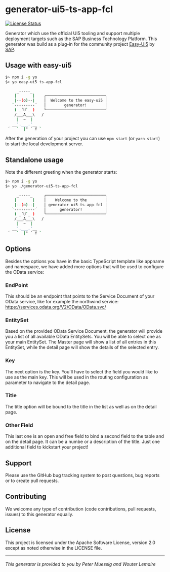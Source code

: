 # generator-ui5-ts-app-fcl

[![License Status][license-image]][license-url]

Generator which use the official UI5 tooling and support multiple deployment targets such as the SAP Business Technology Platform. This generator was build as a plug-in for the community project [Easy-UI5](https://github.com/SAP/generator-easy-ui5/) by [SAP](https://github.com/SAP/).

## Usage with easy-ui5

```bash
$> npm i -g yo
$> yo easy-ui5 ts-app-fcl

     _-----_
    |       |    ╭──────────────────────────╮
    |--(o)--|    │  Welcome to the easy-ui5 │
   `---------´   │        generator!        │
    ( _´U`_ )    ╰──────────────────────────╯
    /___A___\   /
     |  ~  |
   __'.___.'__
 ´   `  |° ´ Y `
```

After the generation of your project you can use `npm start` (or `yarn start`) to start the local development server.

## Standalone usage

Note the different greeting when the generator starts:

```bash
$> npm i -g yo
$> yo ./generator-ui5-ts-app-fcl

     _-----_     ╭──────────────────────────╮
    |       |    │    Welcome to the        │
    |--(o)--|    │ generator-ui5-ts-app-fcl │
   `---------´   │      generator!          │
    ( _´U`_ )    ╰──────────────────────────╯
    /___A___\   /
     |  ~  |
   __'.___.'__
 ´   `  |° ´ Y `
```
## Options
Besides the options you have in the basic TypeScript template like appname and namespace, we have added more options that will be used to configure the OData service:
### EndPoint
This should be an endpoint that points to the Service Document of your OData service, like for example the northwind service: https://services.odata.org/V2/OData/OData.svc/
### EntitySet
Based on the provided OData Service Document, the generator will provide you a list of all available OData EntitySets. You will be able to select one as your main EntitySet. The Master page will show a list of all entries in this EntitySet, while the detail page will show the details of the selected entry.
### Key
The next option is the key. You'll have to select the field you would like to use as the main key. This will be used in the routing configuration as parameter to navigate to the detail page.
### Title
The title option will be bound to the title in the list as well as on the detail page.
### Other Field
This last one is an open and free field to bind a second field to the table and on the detail page. It can be a numbe or a description of the title. Just one additional field to kickstart your project!

## Support

Please use the GitHub bug tracking system to post questions, bug reports or to create pull requests.

## Contributing

We welcome any type of contribution (code contributions, pull requests, issues) to this generator equally.

## License

This project is licensed under the Apache Software License, version 2.0 except as noted otherwise in the LICENSE file.

[license-image]: https://img.shields.io/github/license/ui5-community/generator-ui5-ts-app-fcl.svg
[license-url]: https://github.com/ui5-community/generator-ui5-ts-app-fcl/blob/main/LICENSE

---------------------------
###### This generator is provided to you by Peter Muessig and Wouter Lemaire